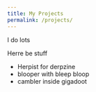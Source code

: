 ```yaml
---
title: My Projects
permalink: /projects/
---
```


I do lots

Herre be stuff


* Herpist for derpzine
* blooper with bleep bloop
* cambler inside gigadoot